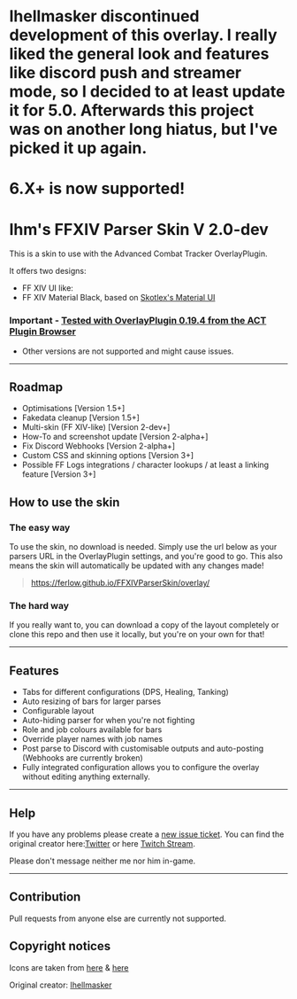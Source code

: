 # Ihellmasker discontinued development of this overlay. I really liked the general look and features like discord push and streamer mode, so I decided to at least update it for 5.0. Afterwards this project was on another long hiatus, but I've picked it up again.

# 6.X+ is now supported!

# Ihm's FFXIV Parser Skin V 2.0-dev
This is a skin to use with the Advanced Combat Tracker OverlayPlugin.

It offers two designs:

* FF XIV UI like:
* FF XIV Material Black, based on [Skotlex's Material UI](https://github.com/skotlex/ffxiv-material-ui)

### Important - [Tested with OverlayPlugin 0.19.4 from the ACT Plugin Browser](https://github.com/OverlayPlugin/OverlayPlugin/releases/tag/v0.19.4)
* Other versions are not supported and might cause issues.
---

## Roadmap

* Optimisations [Version 1.5+]
* Fakedata cleanup [Version 1.5+]
* Multi-skin (FF XIV-like) [Version 2-dev+]
* How-To and screenshot update [Version 2-alpha+]
* Fix Discord Webhooks [Version 2-alpha+]
* Custom CSS and skinning options [Version 3+]
* Possible FF Logs integrations / character lookups / at least a linking feature [Version 3+]

## How to use the skin

### The easy way

To use the skin, no download is needed. Simply use the url below as your parsers URL in the OverlayPlugin settings, and you're good to go. This also means the skin will automatically be updated with any changes made!

> https://ferlow.github.io/FFXIVParserSkin/overlay/

### The hard way

If you really want to, you can download a copy of the layout completely or clone this repo and then use it locally, but you're on your own for that!

---

## Features


* Tabs for different configurations (DPS, Healing, Tanking)
* Auto resizing of bars for larger parses
* Configurable layout
* Auto-hiding parser for when you're not fighting
* Role and job colours available for bars
* Override player names with job names
* Post parse to Discord with customisable outputs and auto-posting (Webhooks are currently broken)
* Fully integrated configuration allows you to configure the overlay without editing anything externally.

---

## Help
If you have any problems please create a [new issue ticket](https://github.com/Ferlow/FFXIVParserSkin/issues).
You can find the original creator here:[Twitter](https://twitter.com/ihellmasker) or here [Twitch Stream](https://twitch.tv/ihellmasker).

Please don't message neither me nor him in-game.

---

## Contribution
Pull requests from anyone else are currently not supported.

## Copyright notices

Icons are taken from [here](https://ffxiv.gamerescape.com/wiki/Dictionary_of_Icons) & [here](https://github.com/skotlex/ffxiv-material-ui)

Original creator: [Ihellmasker](https://github.com/Ihellmasker/FFXIVParserSkin)